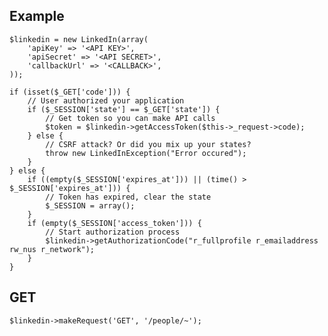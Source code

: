 Example
-------

	$linkedin = new LinkedIn(array(
		'apiKey' => '<API KEY>',
		'apiSecret' => '<API SECRET>',
		'callbackUrl' => '<CALLBACK>',
	));
	
	if (isset($_GET['code'])) {
		// User authorized your application
		if ($_SESSION['state'] == $_GET['state']) {
			// Get token so you can make API calls
			$token = $linkedin->getAccessToken($this->_request->code);
		} else {
			// CSRF attack? Or did you mix up your states?
			throw new LinkedInException("Error occured");
		}
	} else { 
		if ((empty($_SESSION['expires_at'])) || (time() > $_SESSION['expires_at'])) {
			// Token has expired, clear the state
			$_SESSION = array();
		}
		if (empty($_SESSION['access_token'])) {
			// Start authorization process
			$linkedin->getAuthorizationCode("r_fullprofile r_emailaddress rw_nus r_network");
		}
	}


GET
---

	$linkedin->makeRequest('GET', '/people/~');